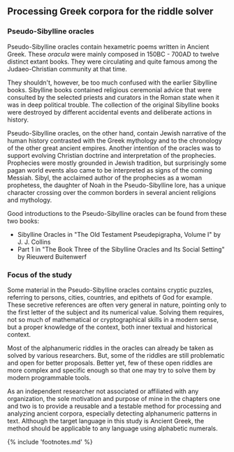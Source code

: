 ## Processing Greek corpora for the riddle solver

### Pseudo-Sibylline oracles

Pseudo-Sibylline oracles<!-- cite author="wikipedia.org" title="Sibylline oracles"
date="" location="" type="website" href="https://en.wikipedia.org/wiki/Sibylline_Oracles" -->
contain hexametric poems written in Ancient Greek. These *oracula* were mainly
composed in 150BC - 700AD to twelve distinct extant books. They were circulating
and quite famous among the Judaeo-Christian community at that time.

They shouldn't, however, be too much confused with the earlier
Sibylline books<!-- cite author="wikipedia.org" title="Sibylline books"
date="" location="" type="website" href="https://en.wikipedia.org/wiki/Sibylline_Books" -->.
Sibylline books contained religious ceremonial advice that were consulted by
the selected priests and curators in the Roman state when it was in deep
political trouble. The collection of the original Sibylline books were destroyed
by different accidental events and deliberate actions in history.

Pseudo-Sibylline oracles, on the other hand, contain Jewish narrative of the
human history contrasted with the Greek mythology and to the chronology of the
other great ancient empires. Another intention of the oracles was to support
evolving Christian doctrine and interpretation of the prophecies. Prophecies
were mostly grounded in Jewish tradition, but surprisingly some pagan world
events also came to be interpreted as signs of the coming Messiah. Sibyl, the
acclaimed author of the prophecies as a woman prophetess, the daughter of Noah
in the Pseudo-Sibylline lore, has a unique character crossing over the common
borders in several ancient religions and mythology.

Good introductions to the Pseudo-Sibylline oracles can be found from these two
books:

* Sibylline Oracles in "The Old Testament Pseudepigrapha, Volume I"<!-- cite
author="J. J. Collins" title="Sibylline Oracles in The Old Testament
Pseudepigrapha, Volume I" date="2011" location="Pages 317-472" type="book"
href="https://books.google.fi/books?id=TNdeolWctsQC" --> by J. J. Collins
* Part 1 in "The Book Three of the Sibylline Oracles and Its Social Setting"<!-- cite
author="Rieuwerd Buitenwerf" title="The Book Three of the Sibylline Oracles and
Its Social Setting" date="2003" location="Part 1" type="book"
href="https://books.google.fi/books?id=Zqh8ZQZqnWYC" --> by Rieuwerd Buitenwerf

### Focus of the study

Some material in the Pseudo-Sibylline oracles contains cryptic puzzles,
referring to persons, cities, countries, and epithets of God for example. These
secretive references are often very general in nature, pointing only to the
first letter of the subject and its numerical value. Solving them requires, not
so much of mathematical or cryptographical skills in a modern sense, but a proper
knowledge of the context, both inner textual and historical context.

Most of the alphanumeric riddles in the oracles can already be taken as solved
by various researchers. But, some of the riddles are still problematic and open
for better proposals. Better yet, few of these open riddles are more complex and
specific enough so that one may try to solve them by modern programmable tools.

As an independent researcher not associated or affiliated with any organization,
the sole motivation and purpose of mine in the chapters one and two is to
provide a reusable and a testable method for processing and analyzing ancient
corpora, especially detecting alphanumeric patterns in text. Although the
target language in this study is Ancient Greek, the method should be applicable
to any language using alphabetic numerals.

{% include 'footnotes.md' %}
